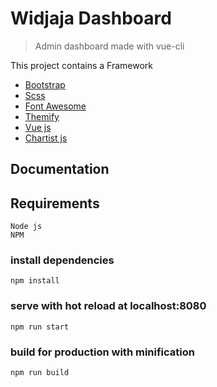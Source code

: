 # Widjaja Dashboard

> Admin dashboard made with vue-cli

This project contains a Framework
  - [Bootstrap](https://getbootstrap.com)
  - [Scss](https://sass-lang.com/)
  - [Font Awesome](https://fontawesome.com)
  - [Themify](https://themify.me)
  - [Vue js](https://vuejs.org/)
  - [Chartist js](https://gionkunz.github.io/chartist-js/)

## Documentation

## Requirements
```
Node js
NPM
```
### install dependencies
```
npm install
```
### serve with hot reload at localhost:8080
```
npm run start
```
### build for production with minification
```
npm run build
```
```
